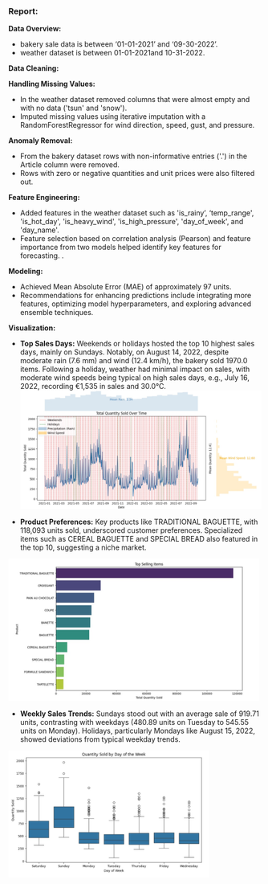 ### Report:

**Data Overview:**
- bakery sale data is between ‘01-01-2021’ and ‘09-30-2022’.
-	weather dataset is between 01-01-2021and 10-31-2022.


**Data Cleaning:**

**Handling Missing Values:**
- In the weather dataset removed columns that were almost empty and with no data ('tsun' and 'snow').
-	Imputed missing values using iterative imputation with a RandomForestRegressor for wind direction, speed, gust, and pressure.

**Anomaly Removal:**
- From the bakery dataset rows with non-informative entries ('.') in the Article column were removed.
-	Rows with zero or negative quantities and unit prices were also filtered out.

**Feature Engineering:**
- Added features in the weather dataset such as 'is_rainy’, ‘temp_range', 'is_hot_day', 'is_heavy_wind', 'is_high_pressure', 'day_of_week', and 'day_name'.
-	Feature selection based on correlation analysis (Pearson) and feature importance from two models helped identify key features for forecasting.
.

**Modeling:**
- Achieved Mean Absolute Error (MAE) of approximately 97 units.
- Recommendations for enhancing predictions include integrating more features, optimizing model hyperparameters, and exploring advanced ensemble techniques.

**Visualization:**

- **Top Sales Days:** Weekends or holidays hosted the top 10 highest sales days, mainly on Sundays. Notably, on August 14, 2022, despite moderate rain (7.6 mm) and wind (12.4 km/h), the bakery sold 1970.0 items. Following a holiday, weather had minimal impact on sales, with moderate wind speeds being typical on high sales days, e.g., July 16, 2022, recording €1,535 in sales and 30.0°C.
  <img src="https://github.com/msbeigi/sale-analysis/blob/main/img/Total%20Quantity%20sold.jpg" alt="Image Alt Text" width="700"/>
  
- **Product Preferences:** Key products like TRADITIONAL BAGUETTE, with 118,093 units sold, underscored customer preferences. Specialized items such as CEREAL BAGUETTE and SPECIAL BREAD also featured in the top 10, suggesting a niche market.

<img src="https://github.com/msbeigi/sale-analysis/raw/main/img/Best%20Seller%20Items.jpg" alt="Image Alt Text" width="500"/>

- **Weekly Sales Trends:** Sundays stood out with an average sale of 919.71 units, contrasting with weekdays (480.89 units on Tuesday to 545.55 units on Monday). Holidays, particularly Mondays like August 15, 2022, showed deviations from typical weekday trends.
<img src="https://github.com/msbeigi/sale-analysis/raw/main/img/Total%20Quantity%20sold%20by%20day%20week.jpg" alt="Image Alt Text" width="400"/>

